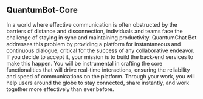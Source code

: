 ## QuantumBot-Core
In a world where effective communication is often obstructed by the barriers of distance and disconnection,
individuals and teams face the challenge of staying in sync and maintaining productivity. 
QuantumChat Bot addresses this problem by providing a platform for instantaneous and continuous dialogue,
critical for the success of any collaborative endeavor. 
If you decide to accept it, your mission is to build the back-end services to make this happen.
You will be instrumental in crafting the core functionalities that will drive real-time interactions, 
ensuring the reliability and speed of communications on the platform. 
Through your work, you will help users around the globe to stay connected, share instantly, and work together more effectively than ever before.
